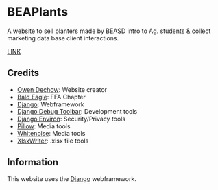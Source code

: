 # BEAPlants

A website to sell planters made by BEASD intro to Ag. students & collect marketing data base client interactions.

[LINK](https://beaplants-b88c96ba2582.herokuapp.com/)

## Credits

* [Owen Dechow](https://github.com/Owen-Dechow): Website creator
* [Bald Eagle](https://www.beasd.org/): FFA Chapter
* [Django](https://www.djangoproject.com/): Webframework
* [Django Debug Toolbar](https://github.com/jazzband/django-debug-toolbar): Development tools
* [Django Environ](https://django-environ.readthedocs.io/en/latest/): Security/Privacy tools
* [Pillow](https://python-pillow.org/): Media tools
* [Whitenoise](https://github.com/evansd/whitenoise): Media tools
* [XlsxWriter](https://github.com/jmcnamara/XlsxWriter): .xlsx file tools

## Information

This website uses the [Django](https://www.djangoproject.com/) webframework.
